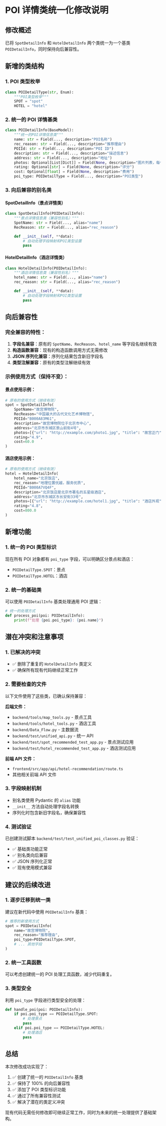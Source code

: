 # POI 详情类统一化修改说明

## 修改概述

已将 `SpotDetailInfo` 和 `HotelDetailInfo` 两个类统一为一个基类 `POIDetailInfo`，同时保持向后兼容性。

## 新增的类结构

### 1. POI 类型枚举

```python
class POIDetailType(str, Enum):
    """POI类型枚举"""
    SPOT = "spot"
    HOTEL = "hotel"
```

### 2. 统一的 POI 详情基类

```python
class POIDetailInfo(BaseModel):
    """统一的POI详情信息类"""
    name: str = Field(..., description="POI名称")
    rec_reason: str = Field(..., description="推荐理由")
    POIId: str = Field(..., description="POI ID")
    description: str = Field(..., description="描述信息")
    address: str = Field(..., description="地址")
    photos: Optional[List[Dict]] = Field(None, description="图片列表，每个dict包含url和title")
    rating: Optional[str] = Field(None, description="评分")
    cost: Optional[float] = Field(None, description="费用")
    poi_type: POIDetailType = Field(..., description="POI类型")
```

### 3. 向后兼容的别名类

#### SpotDetailInfo（景点详情类）

```python
class SpotDetailInfo(POIDetailInfo):
    """景点详情信息类（兼容性别名）"""
    SpotName: str = Field(..., alias="name")
    RecReason: str = Field(..., alias="rec_reason")

    def __init__(self, **data):
        # 自动处理字段映射和POI类型设置
        pass
```

#### HotelDetailInfo（酒店详情类）

```python
class HotelDetailInfo(POIDetailInfo):
    """酒店详情信息类（兼容性别名）"""
    hotel_name: str = Field(..., alias="name")
    rec_reason: str = Field(..., alias="rec_reason")

    def __init__(self, **data):
        # 自动处理字段映射和POI类型设置
        pass
```

## 向后兼容性

### 完全兼容的特性：

1. **字段名兼容**：原有的 `SpotName`、`RecReason`、`hotel_name` 等字段名继续有效
2. **构造函数兼容**：现有的构造函数调用方式无需修改
3. **JSON 序列化兼容**：序列化结果包含新旧字段名
4. **类型注解兼容**：原有的类型注解继续有效

### 示例使用方式（保持不变）：

#### 景点使用示例：

```python
# 原有的使用方式（继续有效）
spot = SpotDetailInfo(
    SpotName="故宫博物院",
    RecReason="中国最大的古代文化艺术博物馆",
    POIId="B000A83M61",
    description="故宫博物院位于北京市中心",
    address="北京市东城区景山前街4号",
    photos=[{"url": "http://example.com/photo1.jpg", "title": "故宫正门"}],
    rating="4.9",
    cost=60.0
)
```

#### 酒店使用示例：

```python
# 原有的使用方式（继续有效）
hotel = HotelDetailInfo(
    hotel_name="北京饭店",
    rec_reason="地理位置优越，服务优质",
    POIId="B000A7VQ4F",
    description="北京饭店是北京市著名的五星级酒店",
    address="北京市东城区东长安街33号",
    photos=[{"url": "http://example.com/hotel1.jpg", "title": "酒店外观"}],
    rating="4.8",
    cost=800.0
)
```

## 新增功能

### 1. 统一的 POI 类型标识

现在所有 POI 对象都有 `poi_type` 字段，可以明确区分景点和酒店：

- `POIDetailType.SPOT`：景点
- `POIDetailType.HOTEL`：酒店

### 2. 统一的基础类

可以使用 `POIDetailInfo` 基类处理通用 POI 逻辑：

```python
# 统一的处理方式
def process_poi(poi: POIDetailInfo):
    print(f"处理 {poi.poi_type}: {poi.name}")
```

## 潜在冲突和注意事项

### 1. 已解决的冲突

- ✅ 删除了重复的 `HotelDetailInfo` 类定义
- ✅ 确保所有现有代码继续正常工作

### 2. 需要检查的文件

以下文件使用了这些类，已确认保持兼容：

**后端文件：**

- `backend/tools/map_tools.py` - 景点工具
- `backend/tools/hotel_tools.py` - 酒店工具
- `backend/Data_Flow.py` - 主数据流
- `backend/test/unified_api.py` - 统一 API
- `backend/test/spot_recommended_test_app.py` - 景点测试应用
- `backend/test/hotel_recommended_test_app.py` - 酒店测试应用

**前端 API 文件：**

- `frontend/src/app/api/hotel-recommendation/route.ts`
- 其他相关前端 API 文件

### 3. 字段映射机制

- 别名类使用 Pydantic 的 `alias` 功能
- `__init__` 方法自动处理字段名转换
- 序列化时包含新旧字段名，确保兼容性

### 4. 测试验证

已创建测试脚本 `backend/test/test_unified_poi_classes.py` 验证：

- ✅ 基础类功能正常
- ✅ 别名类向后兼容
- ✅ JSON 序列化正常
- ✅ 现有使用模式兼容

## 建议的后续改进

### 1. 逐步迁移到统一类

建议在新代码中使用 `POIDetailInfo` 基类：

```python
# 推荐的新使用方式
spot = POIDetailInfo(
    name="故宫博物院",
    rec_reason="推荐理由",
    poi_type=POIDetailType.SPOT,
    # ... 其他字段
)
```

### 2. 统一工具函数

可以考虑创建统一的 POI 处理工具函数，减少代码重复。

### 3. 类型安全

利用 `poi_type` 字段进行类型安全的处理：

```python
def handle_poi(poi: POIDetailInfo):
    if poi.poi_type == POIDetailType.SPOT:
        # 处理景点
        pass
    elif poi.poi_type == POIDetailType.HOTEL:
        # 处理酒店
        pass
```

## 总结

本次修改成功实现了：

1. ✅ 创建了统一的 `POIDetailInfo` 基类
2. ✅ 保持了 100% 的向后兼容性
3. ✅ 添加了 POI 类型标识功能
4. ✅ 通过了所有兼容性测试
5. ✅ 解决了潜在的类定义冲突

现有代码无需任何修改即可继续正常工作，同时为未来的统一处理提供了基础架构。
